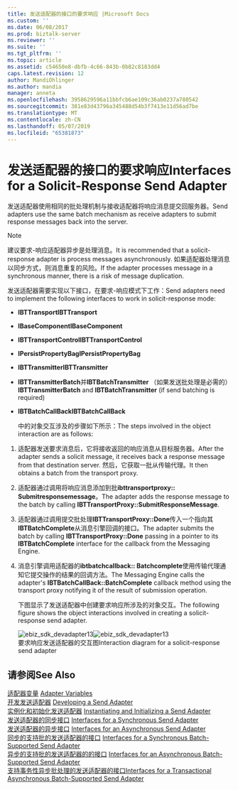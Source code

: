 ```yaml
---
title: 发送适配器的接口的要求响应 |Microsoft Docs
ms.custom: ''
ms.date: 06/08/2017
ms.prod: biztalk-server
ms.reviewer: ''
ms.suite: ''
ms.tgt_pltfrm: ''
ms.topic: article
ms.assetid: c54650e8-dbfb-4c66-843b-0b82c8183dd4
caps.latest.revision: 12
author: MandiOhlinger
ms.author: mandia
manager: anneta
ms.openlocfilehash: 3958629596a11bbfcb6ae109c36ab0237a780542
ms.sourcegitcommit: 381e83d43796a345488d54b3f7413e11d56ad7be
ms.translationtype: MT
ms.contentlocale: zh-CN
ms.lasthandoff: 05/07/2019
ms.locfileid: "65381873"
---
```

# <a name="interfaces-for-a-solicit-response-send-adapter"></a><span data-ttu-id="f7077-102">发送适配器的接口的要求响应</span><span class="sxs-lookup"><span data-stu-id="f7077-102">Interfaces for a Solicit-Response Send Adapter</span></span>
<span data-ttu-id="f7077-103">发送适配器使用相同的批处理机制与接收适配器将响应消息提交回服务器。</span><span class="sxs-lookup"><span data-stu-id="f7077-103">Send adapters use the same batch mechanism as receive adapters to submit response messages back into the server.</span></span>  
  
> [!NOTE]
>  <span data-ttu-id="f7077-104">建议要求-响应适配器异步是处理消息。</span><span class="sxs-lookup"><span data-stu-id="f7077-104">It is recommended that a solicit-response adapter is process messages asynchronously.</span></span> <span data-ttu-id="f7077-105">如果适配器处理消息以同步方式，则消息重复的风险。</span><span class="sxs-lookup"><span data-stu-id="f7077-105">If the adapter processes message in a synchronous manner, there is a risk of message duplication.</span></span>  
  
 <span data-ttu-id="f7077-106">发送适配器需要实现以下接口，在要求-响应模式下工作：</span><span class="sxs-lookup"><span data-stu-id="f7077-106">Send adapters need to implement the following interfaces to work in solicit-response mode:</span></span>  
  
- <span data-ttu-id="f7077-107">**IBTTransport**</span><span class="sxs-lookup"><span data-stu-id="f7077-107">**IBTTransport**</span></span>  
  
- <span data-ttu-id="f7077-108">**IBaseComponent**</span><span class="sxs-lookup"><span data-stu-id="f7077-108">**IBaseComponent**</span></span>  
  
- <span data-ttu-id="f7077-109">**IBTTransportControl**</span><span class="sxs-lookup"><span data-stu-id="f7077-109">**IBTTransportControl**</span></span>  
  
- <span data-ttu-id="f7077-110">**IPersistPropertyBag**</span><span class="sxs-lookup"><span data-stu-id="f7077-110">**IPersistPropertyBag**</span></span>  
  
- <span data-ttu-id="f7077-111">**IBTTransmitter**</span><span class="sxs-lookup"><span data-stu-id="f7077-111">**IBTTransmitter**</span></span>  
  
- <span data-ttu-id="f7077-112">**IBTTransmitterBatch**并**IBTBatchTransmitter** （如果发送批处理是必需的）</span><span class="sxs-lookup"><span data-stu-id="f7077-112">**IBTTransmitterBatch** and **IBTBatchTransmitter** (if send batching is required)</span></span>  
  
- <span data-ttu-id="f7077-113">**IBTBatchCallBack**</span><span class="sxs-lookup"><span data-stu-id="f7077-113">**IBTBatchCallBack**</span></span>  
  
  <span data-ttu-id="f7077-114">中的对象交互涉及的步骤如下所示：</span><span class="sxs-lookup"><span data-stu-id="f7077-114">The steps involved in the object interaction are as follows:</span></span>  
  
1. <span data-ttu-id="f7077-115">适配器发送要求消息后，它将接收返回的响应消息从目标服务器。</span><span class="sxs-lookup"><span data-stu-id="f7077-115">After the adapter sends a solicit message, it receives back a response message from that destination server.</span></span> <span data-ttu-id="f7077-116">然后，它获取一批从传输代理。</span><span class="sxs-lookup"><span data-stu-id="f7077-116">It then obtains a batch from the transport proxy.</span></span>  
  
2. <span data-ttu-id="f7077-117">适配器通过调用将响应消息添加到批**ibttransportproxy:: Submitresponsemessage**。</span><span class="sxs-lookup"><span data-stu-id="f7077-117">The adapter adds the response message to the batch by calling **IBTTransportProxy::SubmitResponseMessage**.</span></span>  
  
3. <span data-ttu-id="f7077-118">适配器通过调用提交批处理**IBTTransportProxy::Done**传入一个指向其**IBTBatchComplete**从消息引擎回调的接口。</span><span class="sxs-lookup"><span data-stu-id="f7077-118">The adapter submits the batch by calling **IBTTransportProxy::Done** passing in a pointer to its **IBTBatchComplete** interface for the callback from the Messaging Engine.</span></span>  
  
4. <span data-ttu-id="f7077-119">消息引擎调用适配器的**ibtbatchcallback:: Batchcomplete**使用传输代理通知它提交操作的结果的回调方法。</span><span class="sxs-lookup"><span data-stu-id="f7077-119">The Messaging Engine calls the adapter's **IBTBatchCallBack::BatchComplete** callback method using the transport proxy notifying it of the result of submission operation.</span></span>  
  
   <span data-ttu-id="f7077-120">下图显示了发送适配器中创建要求响应所涉及的对象交互。</span><span class="sxs-lookup"><span data-stu-id="f7077-120">The following figure shows the object interactions involved in creating a solicit-response send adapter.</span></span>  
  
   <span data-ttu-id="f7077-121">![](../core/media/ebiz-sdk-devadapter13.gif "ebiz_sdk_devadapter13")</span><span class="sxs-lookup"><span data-stu-id="f7077-121">![](../core/media/ebiz-sdk-devadapter13.gif "ebiz_sdk_devadapter13")</span></span>  
   <span data-ttu-id="f7077-122">要求响应发送适配器的交互图</span><span class="sxs-lookup"><span data-stu-id="f7077-122">Interaction diagram for a solicit-response send adapter</span></span>  
  
## <a name="see-also"></a><span data-ttu-id="f7077-123">请参阅</span><span class="sxs-lookup"><span data-stu-id="f7077-123">See Also</span></span>  
 <span data-ttu-id="f7077-124">[适配器变量](../core/adapter-variables.md) </span><span class="sxs-lookup"><span data-stu-id="f7077-124">[Adapter Variables](../core/adapter-variables.md) </span></span>  
 <span data-ttu-id="f7077-125">[开发发送适配器](../core/developing-a-send-adapter.md) </span><span class="sxs-lookup"><span data-stu-id="f7077-125">[Developing a Send Adapter](../core/developing-a-send-adapter.md) </span></span>  
 <span data-ttu-id="f7077-126">[实例化和初始化发送适配器](../core/instantiating-and-initializing-a-send-adapter.md) </span><span class="sxs-lookup"><span data-stu-id="f7077-126">[Instantiating and Initializing a Send Adapter](../core/instantiating-and-initializing-a-send-adapter.md) </span></span>  
 <span data-ttu-id="f7077-127">[发送适配器的同步接口](../core/interfaces-for-a-synchronous-send-adapter.md) </span><span class="sxs-lookup"><span data-stu-id="f7077-127">[Interfaces for a Synchronous Send Adapter](../core/interfaces-for-a-synchronous-send-adapter.md) </span></span>  
 <span data-ttu-id="f7077-128">[发送适配器的异步接口](../core/interfaces-for-an-asynchronous-send-adapter.md) </span><span class="sxs-lookup"><span data-stu-id="f7077-128">[Interfaces for an Asynchronous Send Adapter](../core/interfaces-for-an-asynchronous-send-adapter.md) </span></span>  
 <span data-ttu-id="f7077-129">[同步的支持批的发送适配器的接口](../core/interfaces-for-a-synchronous-batch-supported-send-adapter.md) </span><span class="sxs-lookup"><span data-stu-id="f7077-129">[Interfaces for a Synchronous Batch-Supported Send Adapter](../core/interfaces-for-a-synchronous-batch-supported-send-adapter.md) </span></span>  
 <span data-ttu-id="f7077-130">[异步的支持批的发送适配器的的接口](../core/interfaces-for-an-asynchronous-batch-supported-send-adapter.md) </span><span class="sxs-lookup"><span data-stu-id="f7077-130">[Interfaces for an Asynchronous Batch-Supported Send Adapter](../core/interfaces-for-an-asynchronous-batch-supported-send-adapter.md) </span></span>  
 [<span data-ttu-id="f7077-131">支持事务性异步批处理的发送适配器的接口</span><span class="sxs-lookup"><span data-stu-id="f7077-131">Interfaces for a Transactional Asynchronous Batch-Supported Send Adapter</span></span>](../core/interfaces-for-a-transactional-asynchronous-batch-supported-send-adapter.md)
